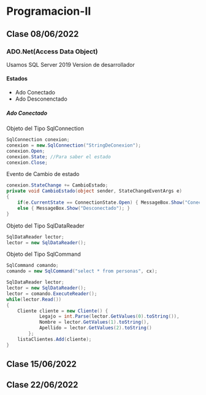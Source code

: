 # Programacion-II
## Clase 08/06/2022
### ADO.Net(Access Data Object)
Usamos SQL Server 2019 Version de desarrollador
#### Estados
+ Ado Conectado
+ Ado Desconenctado
##### Ado Conectado
Objeto del Tipo SqlConnection
```csharp
SqlConnection conexion;
conexion = new.SqlConnection("StringDeConexion");
conexion.Open;
conexion.State; //Para saber el estado
conexion.Close;
```
Evento de Cambio de estado
```csharp
conexion.StateChange += CambioEstado;
private void CambioEstado(object sender, StateChangeEventArgs e)
{
    if(e.CurrentState == ConnectionState.Open) { MessageBox.Show("Conectado"); }
    else { MessageBox.Show("Desconectado"); } 
}
```
Objeto del Tipo SqlDataReader
```csharp
SqlDataReader lector;
lector = new SqlDataReader();
```
Objeto del Tipo SqlCommand
```csharp
SqlCommand comando;
comando = new SqlCommand("select * from personas", cx);
```
```csharp
SqlDataReader lector;
lector = new SqlDataReader();
lector = comando.ExecuteReader();
while(lector.Read())
{
    Cliente cliente = new Cliente() {
            Legajo = int.Parse(lector.GetValues(0).toString()), 
            Nombre = lector.GetValues(1).toString(),
            Apellido = lector.GetValues(2).toString()
        };
    listaClientes.Add(cliente);
}
```
## Clase 15/06/2022
## Clase 22/06/2022
